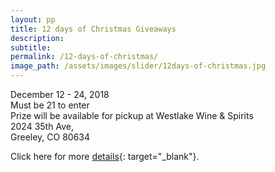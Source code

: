 ```yaml
---
layout: pp
title: 12 days of Christmas Giveaways
description:
subtitle:
permalink: /12-days-of-christmas/
image_path: /assets/images/slider/12days-of-christmas.jpg
---
```


December 12 - 24, 2018<br>Must be 21 to enter<br>Prize will be available for pickup at Westlake Wine & Spirits<br>2024 35th Ave,&nbsp;<br>Greeley, CO 80634

Click here for more [details](https://www.facebook.com/WestlakeWine/){: target="_blank"}.